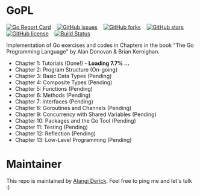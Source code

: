 # GoPL

[![Go Report Card](https://goreportcard.com/badge/github.com/ch3nkula/GoPL)](https://goreportcard.com/report/github.com/ch3nkula/GoPL) &nbsp;&nbsp;  [![GitHub issues](https://img.shields.io/github/issues/ch3nkula/GoPL.svg)](https://github.com/ch3nkula/GoPL/issues) &nbsp;&nbsp;  [![GitHub forks](https://img.shields.io/github/forks/ch3nkula/GoPL.svg)](https://github.com/ch3nkula/GoPL/network)  &nbsp;&nbsp; [![GitHub stars](https://img.shields.io/github/stars/ch3nkula/GoPL.svg)](https://github.com/ch3nkula/GoPL/stargazers) &nbsp;&nbsp;  [![GitHub license](https://img.shields.io/badge/license-MIT-blue.svg)](https://raw.githubusercontent.com/ch3nkula/GoPL/master/LICENSE) &nbsp;&nbsp;  [![Build Status](https://travis-ci.org/ch3nkula/GoPL.svg?branch=master)](https://travis-ci.org/ch3nkula/GoPL)

Implementation of Go exercises and codes in Chapters in the book "The Go Programming Language" 
by Alan Donovan &amp; Brian Kernighan.

* Chapter 1: Tutorials (Done!) - **Loading 7.7% ...**
* Chapter 2: Program Structure (On-going)
* Chapter 3: Basic Data Types (Pending)
* Chapter 4: Composite Types (Pending)
* Chapter 5: Functions (Pending)
* Chapter 6: Methods (Pending)
* Chapter 7: Interfaces (Pending)
* Chapter 8: Goroutines and Channels (Pending)
* Chapter 9: Concurrency with Shared Variables (Pending)
* Chapter 10: Packages and the Go Tool (Pending)
* Chapter 11: Testing (Pending)
* Chapter 12: Reflection (Pending)
* Chapter 13: Low-Level Programming (Pending)

# Maintainer

This repo is maintained by [Alangi Derick](https://github.com/ch3nkula). Feel free to ping me and let's talk :)
